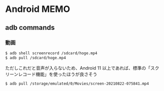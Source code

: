 # Android MEMO

## adb commands

### 動画
```sh
$ adb shell screenrecord /sdcard/hoge.mp4
$ adb pull /sdcard/hoge.mp4
```

ただしこれだと音声が入らないため、Android 11 以上であれば、標準の「スクリーンレコード機能」を使ったほうが良さそう

```sh
$ adb pull /storage/emulated/0/Movies/screen-20210822-075841.mp4
```
